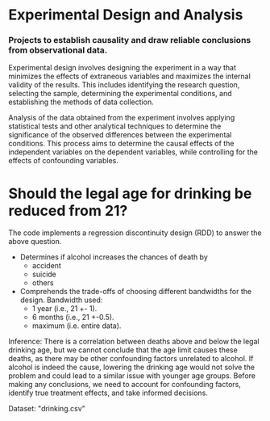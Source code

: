 # Experimental Design and Analysis
### Projects to establish causality and draw reliable conclusions from observational data.

Experimental design involves designing the experiment in a way that minimizes the effects of extraneous variables and maximizes the internal validity of the results. This includes identifying the research question, selecting the sample, determining the experimental conditions, and establishing the methods of data collection.

Analysis of the data obtained from the experiment involves applying statistical tests and other analytical techniques to determine the significance of the observed differences between the experimental conditions. This process aims to determine the causal effects of the independent variables on the dependent variables, while controlling for the effects of confounding variables.

# Should the legal age for drinking be reduced from 21?
The code implements a regression discontinuity design (RDD) to answer the above question.
* Determines if alcohol increases the chances of death by 
  - accident
  - suicide
  - others
* Comprehends the trade-offs of choosing different bandwidths for the design. Bandwidth used: 
  - 1 year (i.e., 21 +- 1).
  - 6 months (i.e., 21 +-0.5).
  - maximum (i.e. entire data).
  
Inference: 
There is a correlation between deaths above and below the legal drinking age, but we cannot conclude that the age limit causes these deaths, as there may be other confounding factors unrelated to alcohol. If alcohol is indeed the cause, lowering the drinking age would not solve the problem and could lead to a similar issue with younger age groups. Before making any conclusions, we need to account for confounding factors, identify true treatment effects, and take informed decisions.

Dataset: "drinking.csv"



